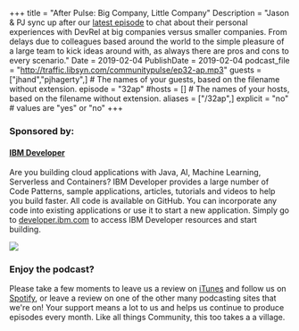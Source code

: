 +++
title = "After Pulse: Big Company, Little Company"
Description = "Jason & PJ sync up after our [latest episode](http://communitypulse.io/32-bigco-littleco/) to chat about their personal experiences with DevRel at big companies versus smaller companies. From delays due to colleagues based around the world to the simple pleasure of a large team to kick ideas around with, as always there are pros and cons to every scenario."
Date = 2019-02-04
PublishDate = 2019-02-04
podcast_file = "http://traffic.libsyn.com/communitypulse/ep32-ap.mp3"
guests = ["jhand","pjhagerty",] # The names of your guests, based on the filename without extension.
episode = "32ap"
#hosts = [] # The names of your hosts, based on the filename without extension.
aliases = ["/32ap",]
explicit = "no" # values are "yes" or "no"
+++
### Sponsored by:
#### **[IBM Developer](https://developer.ibm.com/)**

Are you building cloud applications with Java, AI, Machine Learning, Serverless and Containers? IBM Developer provides a large number of Code Patterns, sample applications, articles, tutorials and videos to help you build faster. All code is available on GitHub. You can incorporate any code into existing applications or use it to start a new application. Simply go to [developer.ibm.com](https://developer.ibm.com) to access IBM Developer resources and start building.

![](https://pbs.twimg.com/profile_images/1034839332605972480/9xT-TdbW_400x400.jpg)

### Enjoy the podcast?
Please take a few moments to leave us a review on [iTunes](https://itunes.apple.com/us/podcast/community-pulse/id1218368182?mt=2) and follow us on [Spotify](https://open.spotify.com/show/3I7g5WfMSgpWu38zZMjet?si=565TMb81SaWwrJYbAIeOxQ), or leave a review on one of the other many podcasting sites that we're on! Your support means a lot to us and helps us continue to produce episodes every month. Like all things Community, this too takes a a village.

